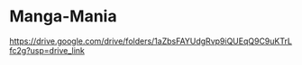 # Manga-Mania
https://drive.google.com/drive/folders/1aZbsFAYUdgRvp9iQUEqQ9C9uKTrLfc2g?usp=drive_link
